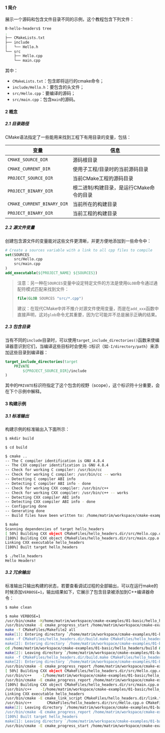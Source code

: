 #### 1 简介

展示一个源码和包含文件目录不同的示例，这个教程包含下列文件：

```bash
B-hello-headers$ tree
.
├── CMakeLists.txt
├── include
│   └── Hello.h
└── src
    ├── Hello.cpp
    └── main.cpp
```

其中：

- `CMakeLists.txt`：包含即将运行的cmake命令；
- `include/Hello.h`：要包含的头文件；
- `src/Hello.cpp`：要编译的源码；
- `src/main.cpp`：包含`main`的源码。



#### 2 概念

##### 2.1 目录路径

CMake语法指定了一些能用来找到工程下有用目录的变量，包括：

| 变量                       | 信息                                     |
| -------------------------- | ---------------------------------------- |
| `CMAKE_SOURCE_DIR`         | 源码根目录                               |
| `CMAKE_CURRENT_DIR`        | 使用子工程/目录时的当前源码目录          |
| `PROJECT_SOURCE_DIR`       | 当前CMake工程的源码目录                  |
| `PROJECT_BINARY_DIR`       | 根二进制/构建目录，是运行CMake命令的目录 |
| `CMAKE_CURRENT_BINARY_DIR` | 当前所在的构建目录                       |
| `PROJECT_BINARY_DIR`       | 当前工程的构建目录                       |

##### 2.2 源文件变量

创建包含源文件的变量能对这些文件更清晰，并更方便地添加到一些命令中：

```cmake
# Create a sources variable with a link to all cpp files to compile
set(SOURCES
    src/Hello.cpp
    src/main.cpp
)
add_executable(${PROJECT_NAME} ${SOURCES})
```

> 注意：另一种在`SOURCES`变量中设定特定文件的方法是使用`GLOB`命令通过通配符模式匹配来找到文件：
>
> ```cmake
> file(GLOB SOURCES "src/*.cpp")
> ```
>
> 建议：在现代CMake中并不推介对源文件使用变量，而是在`add_xxx`函数中直接声明，这对`glob`命令尤其重要，因为它可能并不总是展示正确的结果。

##### 2.3 包含目录

当有不同的`include`目录时，可以使用`target_include_directories()`函数来使编译器意识到它们，当编译这些目标时会使用`-I`标识（如`-I/directory/path`）来添加这些目录到编译器：

```cmake
target_include_directories(target
    PRIVATE
        ${PROJECT_SOURCE_DIR}/include
)
```

其中的`PRIVATE`标识符指定了这个包含的视野（scope），这个标识符十分重要，会在下个示例中解释。



#### 3 构建示例

##### 3.1 标准输出

构建示例的标准输出入下面所示：

```bash
$ mkdir build

$ cd build

$ cmake ..
-- The C compiler identification is GNU 4.8.4
-- The CXX compiler identification is GNU 4.8.4
-- Check for working C compiler: /usr/bin/cc
-- Check for working C compiler: /usr/bin/cc -- works
-- Detecting C compiler ABI info
-- Detecting C compiler ABI info - done
-- Check for working CXX compiler: /usr/bin/c++
-- Check for working CXX compiler: /usr/bin/c++ -- works
-- Detecting CXX compiler ABI info
-- Detecting CXX compiler ABI info - done
-- Configuring done
-- Generating done
-- Build files have been written to: /home/matrim/workspace/cmake-examples/01-basic/hello_headers/build

$ make
Scanning dependencies of target hello_headers
[ 50%] Building CXX object CMakeFiles/hello_headers.dir/src/Hello.cpp.o
[100%] Building CXX object CMakeFiles/hello_headers.dir/src/main.cpp.o
Linking CXX executable hello_headers
[100%] Built target hello_headers

$ ./hello_headers
Hello Headers!
```

##### 3.2 冗余输出

标准输出只输出构建的状态，若要查看调试过程的全部输出，可以在运行make的时候添加`VERBOSE=1`，输出结果如下，它展示了包含目录被添加到C++编译器命令：

```bash
$ make clean

$ make VERBOSE=1
/usr/bin/cmake -H/home/matrim/workspace/cmake-examples/01-basic/hello_headers -B/home/matrim/workspace/cmake-examples/01-basic/hello_headers/build --check-build-system CMakeFiles/Makefile.cmake 0
/usr/bin/cmake -E cmake_progress_start /home/matrim/workspace/cmake-examples/01-basic/hello_headers/build/CMakeFiles /home/matrim/workspace/cmake-examples/01-basic/hello_headers/build/CMakeFiles/progress.marks
make -f CMakeFiles/Makefile2 all
make[1]: Entering directory `/home/matrim/workspace/cmake-examples/01-basic/hello_headers/build'
make -f CMakeFiles/hello_headers.dir/build.make CMakeFiles/hello_headers.dir/depend
make[2]: Entering directory `/home/matrim/workspace/cmake-examples/01-basic/hello_headers/build'
cd /home/matrim/workspace/cmake-examples/01-basic/hello_headers/build && /usr/bin/cmake -E cmake_depends "Unix Makefiles" /home/matrim/workspace/cmake-examples/01-basic/hello_headers /home/matrim/workspace/cmake-examples/01-basic/hello_headers /home/matrim/workspace/cmake-examples/01-basic/hello_headers/build /home/matrim/workspace/cmake-examples/01-basic/hello_headers/build /home/matrim/workspace/cmake-examples/01-basic/hello_headers/build/CMakeFiles/hello_headers.dir/DependInfo.cmake --color=
make[2]: Leaving directory `/home/matrim/workspace/cmake-examples/01-basic/hello_headers/build'
make -f CMakeFiles/hello_headers.dir/build.make CMakeFiles/hello_headers.dir/build
make[2]: Entering directory `/home/matrim/workspace/cmake-examples/01-basic/hello_headers/build'
/usr/bin/cmake -E cmake_progress_report /home/matrim/workspace/cmake-examples/01-basic/hello_headers/build/CMakeFiles 1
[ 50%] Building CXX object CMakeFiles/hello_headers.dir/src/Hello.cpp.o
/usr/bin/c++    -I/home/matrim/workspace/cmake-examples/01-basic/hello_headers/include    -o CMakeFiles/hello_headers.dir/src/Hello.cpp.o -c /home/matrim/workspace/cmake-examples/01-basic/hello_headers/src/Hello.cpp
/usr/bin/cmake -E cmake_progress_report /home/matrim/workspace/cmake-examples/01-basic/hello_headers/build/CMakeFiles 2
[100%] Building CXX object CMakeFiles/hello_headers.dir/src/main.cpp.o
/usr/bin/c++    -I/home/matrim/workspace/cmake-examples/01-basic/hello_headers/include    -o CMakeFiles/hello_headers.dir/src/main.cpp.o -c /home/matrim/workspace/cmake-examples/01-basic/hello_headers/src/main.cpp
Linking CXX executable hello_headers
/usr/bin/cmake -E cmake_link_script CMakeFiles/hello_headers.dir/link.txt --verbose=1
/usr/bin/c++       CMakeFiles/hello_headers.dir/src/Hello.cpp.o CMakeFiles/hello_headers.dir/src/main.cpp.o  -o hello_headers -rdynamic
make[2]: Leaving directory `/home/matrim/workspace/cmake-examples/01-basic/hello_headers/build'
/usr/bin/cmake -E cmake_progress_report /home/matrim/workspace/cmake-examples/01-basic/hello_headers/build/CMakeFiles  1 2
[100%] Built target hello_headers
make[1]: Leaving directory `/home/matrim/workspace/cmake-examples/01-basic/hello_headers/build'
/usr/bin/cmake -E cmake_progress_start /home/matrim/workspace/cmake-examples/01-basic/hello_headers/build/CMakeFiles 0
```


